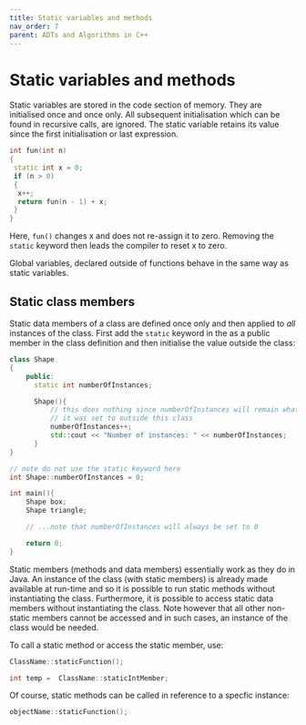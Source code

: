 ```yaml
---
title: Static variables and methods
nav_order: 7
parent: ADTs and Algorithms in C++
---
```


# Static variables and methods

Static variables are stored in the code section of memory. They are initialised once and once only. All subsequent initialisation which can be found in recursive calls, are ignored. The static variable retains its value since the first initialisation or last expression.

```cpp
int fun(int n)
{
 static int x = 0;
 if (n > 0)
 {
  x++;
  return fun(n - 1) + x;
 }
}
```

Here, `fun()` changes x and does not re-assign it to zero. Removing the `static` keyword then leads the compiler to reset x to zero.

Global variables, declared outside of functions behave in the same way as static variables.

## Static class members

Static data members of a class are defined once only and then applied to _all_ instances of the class. First add the `static` keyword in the as a public member in the class definition and then initialise the value outside the class:

```cpp
class Shape
{
    public:
      static int numberOfInstances;

      Shape(){
          // this does nothing since numberOfInstances will remain whatever 
          // it was set to outside this class
          numberOfInstances++;
          std::cout << "Number of instances: " << numberOfInstances;
      }
}

// note do not use the static keyword here
int Shape::numberOfInstances = 0;

int main(){
    Shape box;
    Shape triangle;

    // ...note that numberOfInstances will always be set to 0

    return 0;
}
```

Static members (methods and data members) essentially work as they do in Java. An instance of the class (with static members) is already made available at run-time and so it is possible to run static methods without instantiating the class.
Furthermore, it is possible to access static data members without instantiating the class. Note however that all other non-static members cannot be accessed and in such cases, an instance of the class would be needed.

To call a static method or access the static member, use:

```cpp
ClassName::staticFunction();

int temp =  ClassName::staticIntMember;
```

Of course, static methods can be called in reference to a specfic instance:

```cpp
objectName::staticFunction();
```
